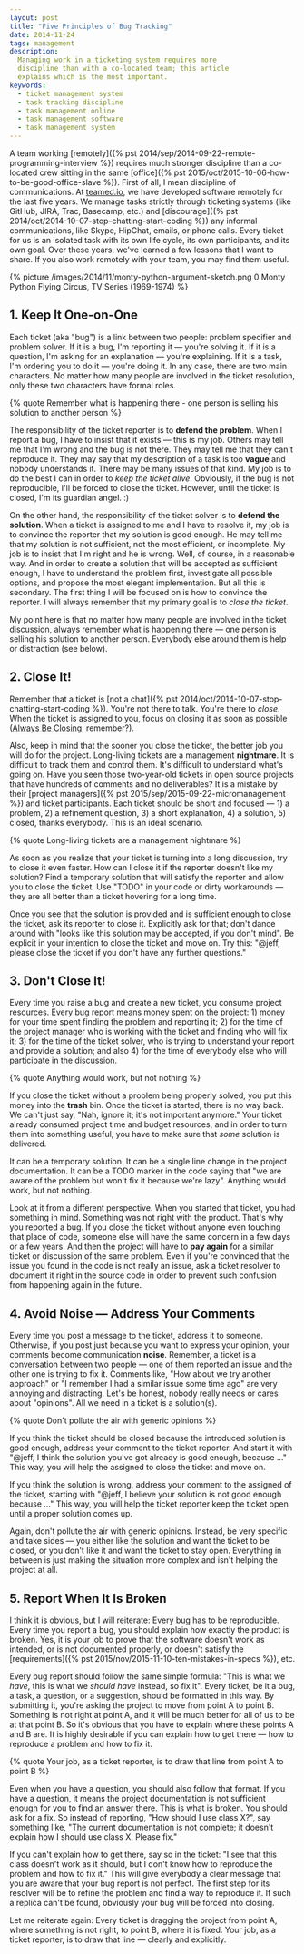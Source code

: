 ```yaml
---
layout: post
title: "Five Principles of Bug Tracking"
date: 2014-11-24
tags: management
description:
  Managing work in a ticketing system requires more
  discipline than with a co-located team; this article
  explains which is the most important.
keywords:
  - ticket management system
  - task tracking discipline
  - task management online
  - task management software
  - task management system
---
```


A team working [remotely]({% pst 2014/sep/2014-09-22-remote-programming-interview %})
requires much stronger discipline than
a co-located crew sitting in the same
[office]({% pst 2015/oct/2015-10-06-how-to-be-good-office-slave %}).
First of all, I mean discipline of
communications. At [teamed.io](http://www.teamed.io), we have developed software
remotely for the last five years. We manage tasks strictly through
ticketing systems (like GitHub, JIRA, Trac, Basecamp, etc.) and
[discourage]({% pst 2014/oct/2014-10-07-stop-chatting-start-coding %})
any informal communications, like Skype, HipChat, emails, or phone calls.
Every ticket for us is an isolated task with its own life cycle,
its own participants, and its own goal. Over these years, we've learned
a few lessons that I want to share. If you also work remotely with your
team, you may find them useful.

<!--more-->

{% picture /images/2014/11/monty-python-argument-sketch.png 0 Monty Python Flying Circus, TV Series (1969-1974) %}

## 1. Keep It One-on-One

Each ticket (aka "bug") is a link between two people: problem specifier and problem
solver. If it is a bug, I'm reporting it &mdash; you're solving it. If it is
a question, I'm asking for an explanation &mdash; you're explaining. If it
is a task, I'm ordering you to do it &mdash; you're doing it. In any case,
there are two main characters. No matter how many people are involved in the ticket
resolution, only these two characters have formal roles.

{% quote Remember what is happening there - one person is selling his solution to another person %}

The responsibility of the ticket reporter is to **defend the problem**. When I
report a bug, I have to insist that it exists &mdash; this is my job. Others
may tell me that I'm wrong and the bug is not there. They may tell
me that they can't reproduce it. They may say that my description of
a task is too **vague** and nobody understands it. There may be many issues
of that kind. My job is to do the best I can in order to *keep the ticket alive*.
Obviously, if the bug is not reproducible, I'll be forced to close
the ticket. However, until the ticket is closed, I'm its guardian angel. :)

On the other hand, the responsibility of the ticket solver is to
**defend the solution**. When a ticket is assigned to me and I have to resolve it,
my job is to convince the reporter that my solution is good enough. He may
tell me that my solution is not sufficient, not the most efficient, or
incomplete. My job is to insist that I'm right and he is wrong. Well, of course,
in a reasonable way. And in order to create a solution that will be
accepted as sufficient enough, I have to understand the problem first, investigate
all possible options, and propose the most elegant implementation. But all this
is secondary. The first thing I will be focused on is how to convince
the reporter. I will always remember that my primary goal is to *close the ticket*.

My point here is that no matter how many people are involved in the
ticket discussion, always remember what is happening there &mdash; one
person is selling his solution to another person. Everybody else around
them is help or distraction (see below).

## 2. Close It!

Remember that a ticket is
[not a chat]({% pst 2014/oct/2014-10-07-stop-chatting-start-coding %}).
You're not there to talk.
You're there to *close*. When the ticket is assigned to you,
focus on closing it as soon as possible
([Always Be Closing](https://www.youtube.com/watch?v=wVQPY4LlbJ4), remember?).

Also, keep in mind that the sooner you close the ticket, the better job
you will do for the project. Long-living tickets are a management **nightmare**.
It is difficult to track them and control them. It's difficult to understand
what's going on. Have you seen those two-year-old tickets in open source projects
that have hundreds of comments and no deliverables? It is a mistake
by their
[project managers]({% pst 2015/sep/2015-09-22-micromanagement %})
and ticket participants. Each ticket should be
short and focused &mdash; 1) a problem, 2) a refinement
question, 3) a short explanation, 4) a solution, 5) closed, thanks everybody.
This is an ideal scenario.

{% quote Long-living tickets are a management nightmare %}

As soon as you realize that your ticket is turning into a long discussion,
try to close it even faster. How can I close it if the reporter doesn't
like my solution? Find a temporary solution that will satisfy the reporter
and allow you to close the ticket. Use "TODO" in your code or dirty
workarounds &mdash; they are all better than a ticket hovering for a long time.

Once you see that the solution is provided and is sufficient enough
to close the ticket, ask its reporter to close it. Explicitly ask for that;
don't dance around with "looks like this solution may be accepted, if you don't mind".
Be explicit in your intention to close the ticket and move on. Try this:
"@jeff, please close the ticket if you don't have any further questions."

## 3. Don't Close It!

Every time you raise a bug and create a new ticket, you consume project
resources. Every bug report means money spent on the project: 1) money for your time
spent finding the problem and reporting it; 2) for the time of the project manager
who is working with the ticket and finding who will fix it; 3) for the time
of the ticket solver, who is trying to understand your report and provide
a solution; and also 4) for the time of everybody else who will participate
in the discussion.

{% quote Anything would work, but not nothing %}

If you close the ticket without a problem being properly solved,
you put this money into the **trash** bin. Once the ticket is started, there
is no way back. We can't just say, "Nah, ignore it; it's not important anymore."
Your ticket already consumed project time and budget resources, and in order to turn
them into something useful, you have to make sure that *some*
solution is delivered.

It can be a temporary solution. It can be a single line change in the
project documentation. It can be a TODO marker in the code saying that
"we are aware of the problem but won't fix it because we're lazy". Anything
would work, but not nothing.

Look at it from a different perspective. When you started that ticket, you had
something in mind. Something was not right with the product. That's why you
reported a bug. If you close the ticket without anyone even touching that place
of code, someone else will have the same concern in a few days or a few years.
And then the project will have to **pay again** for a similar ticket or discussion
of the same problem. Even if you're convinced that the issue you found in
the code is not really an issue, ask a ticket resolver to document it right
in the source code in order to prevent such confusion from happening again in the future.

## 4. Avoid Noise &mdash; Address Your Comments

Every time you post a message to the ticket, address it to someone. Otherwise,
if you post just because you want to express your opinion, your
comments become communication **noise**. Remember, a ticket is a conversation
between two people &mdash; one of them reported an issue and the other one is
trying to fix it. Comments like, "How about we try another approach"
or "I remember I had a similar issue some time ago" are very annoying
and distracting. Let's be honest, nobody really needs or cares about "opinions".
All we need in a ticket is a solution(s).

{% quote Don't pollute the air with generic opinions %}

If you think the ticket should be closed because the introduced solution
is good enough, address your comment to the ticket reporter. And start
it with "@jeff, I think the solution you've got already is good enough, because ..."
This way, you will help the assigned to close the ticket and move on.

If you think the solution is wrong, address your comment to the assigned
of the ticket, starting with "@jeff, I believe your solution is not good enough
because ..." This way, you will help the ticket reporter keep the ticket
open until a proper solution comes up.

Again, don't pollute the air with generic opinions. Instead, be very specific
and take sides &mdash; you either like the solution and want the ticket to
be closed, or you don't like it and want the ticket to stay open. Everything
in between is just making the situation more complex and isn't helping the
project at all.

## 5. Report When It Is Broken

I think it is obvious, but I will reiterate: Every bug has
to be reproducible. Every time you report a bug, you should explain
how exactly the product is broken. Yes, it is your job to prove that the
software doesn't work as intended, or is not documented properly, or
doesn't satisfy the
[requirements]({% pst 2015/nov/2015-11-10-ten-mistakes-in-specs %}), etc.

Every bug report should follow the same simple formula: "This is what we *have*,
this is what we *should have* instead, so fix it". Every ticket, be it a bug,
a task, a question, or a suggestion, should be formatted in this way. By
submitting it, you're asking the project to move from point A to point B. Something
is not right at point A, and it will be much better for all of us to be
at that point B. So it's obvious that you have to explain where these points
A and B are. It is highly desirable if you can explain how to get there &mdash;
how to reproduce a problem and how to fix it.

{% quote Your job, as a ticket reporter, is to draw that line from point A to point B %}

Even when you have a question, you should also follow that format. If you
have a question, it means the project documentation is not sufficient
enough for you to find an answer there. This is what is broken. You should
ask for a fix. So instead of reporting, "How should I use class X?", say
something like, "The current documentation is not complete; it doesn't explain
how I should use class X. Please fix."

If you can't explain how to get there, say so in the ticket: "I see that
this class doesn't work as it should, but I don't know how to reproduce
the problem and how to fix it." This will give everybody a clear message
that you are aware that your bug report is not perfect. The first step
for its resolver will be to refine the problem and find a way to reproduce it.
If such a replica can't be found, obviously your bug will be forced into closing.

Let me reiterate again: Every ticket is dragging the project from point A,
where something is not right, to point B, where it is fixed. Your job,
as a ticket reporter, is to draw that line &mdash; clearly and explicitly.
